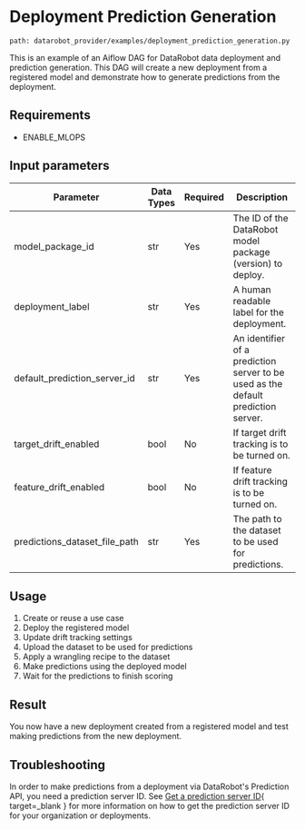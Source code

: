 # Deployment Prediction Generation
`path: datarobot_provider/examples/deployment_prediction_generation.py`

This is an example of an Aiflow DAG for DataRobot data deployment and prediction generation.
This DAG will create a new deployment from a registered model and demonstrate how to generate predictions from the deployment.

## Requirements

* ENABLE_MLOPS

## Input parameters
| Parameter                     | Data Types | Required | Description                                                                       |
|-------------------------------|------------|----------|-----------------------------------------------------------------------------------|
| model_package_id              | str        | Yes      | The ID of the DataRobot model package (version) to deploy.                        |
| deployment_label              | str        | Yes      | A human readable label for the deployment.                                        |
| default_prediction_server_id  | str        | Yes      | An identifier of a prediction server to be used as the default prediction server. |
| target_drift_enabled          | bool       | No       | If target drift tracking is to be turned on.                                      |
| feature_drift_enabled         | bool       | No       | If feature drift tracking is to be turned on.                                     |
| predictions_dataset_file_path | str        | Yes      | The path to the dataset to be used for predictions.                               |


## Usage

1. Create or reuse a use case
2. Deploy the registered model
3. Update drift tracking settings
4. Upload the dataset to be used for predictions
5. Apply a wrangling recipe to the dataset
6. Make predictions using the deployed model
7. Wait for the predictions to finish scoring

## Result

You now have a new deployment created from a registered model and test making predictions from the new deployment.

## Troubleshooting
In order to make predictions from a deployment via DataRobot's Prediction API, you need a prediction server ID.
See [Get a prediction server ID](https://docs.datarobot.com/en/docs/api/reference/predapi/pred-server-id.html){ target=_blank } for more information on how to get the prediction server ID for your organization or deployments.
